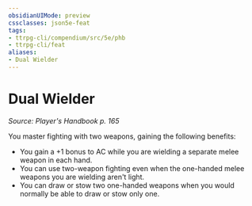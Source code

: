 ```yaml
---
obsidianUIMode: preview
cssclasses: json5e-feat
tags:
- ttrpg-cli/compendium/src/5e/phb
- ttrpg-cli/feat
aliases:
- Dual Wielder
---
```

# Dual Wielder
*Source: Player's Handbook p. 165*  

You master fighting with two weapons, gaining the following benefits:

- You gain a +1 bonus to AC while you are wielding a separate melee weapon in each hand.  
- You can use two-weapon fighting even when the one-handed melee weapons you are wielding aren't light.  
- You can draw or stow two one-handed weapons when you would normally be able to draw or stow only one.